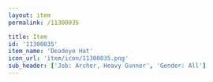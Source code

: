 ```yaml
---
layout: item
permalink: /11300035

title: Item
id: '11300035'
item_name: 'Deadeye Hat'
icon_url: 'item/icon/11300035.png'
sub_header: ['Job: Archer, Heavy Gunner', 'Gender: All']
---
```

